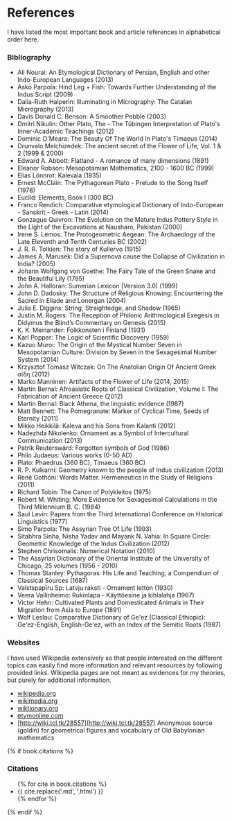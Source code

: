 # References

I have listed the most important book and article references in alphabetical order here.


### Bibliography

* Ali Nourai: An Etymological Dictionary of Persian, English and other Indo-European Languages (2013)
* Asko Parpola: Hind Leg + Fish: Towards Further Understanding of the Indus Script (2009)
* Dalia-Ruth Halperin: Illuminating in Micrography: The Catalan Micrography (2013)
* Davis Donald C. Benson: A Smoother Pebble (2003)
* Dmitri Nikulin: Other Plato, The - The Tübingen Interpretation of Plato's Inner-Academic Teachings (2012)
* Dominic O'Meara: The Beauty Of The World In Plato's Timaeus (2014)
* Drunvalo Melchizedek: The ancient secret of the Flower of Life, Vol. 1 & 2 (1999 & 2000)
* Edward A. Abbott: Flatland - A romance of many dimensions (1891)
* Eleanor Robson: Mesopotamian Mathematics, 2100 - 1600 BC (1999)
* Elias Lönnrot: Kalevala (1835)
* Ernest McClain: The Pythagorean Plato - Prelude to the Song Itself (1978)
* Euclid: Elements, Book I (300 BC)
* Franco Rendich: Comparative etymological Dictionary of Indo-European - Sanskrit - Greek - Latin (2014)
* Gonzague Quivron: The Evolution on the Mature Indus Pottery Style in the Light of the Excavations at Nausharo, Pakistan (2000)
* Irene S. Lemos: The Protogeometric Aegean: The Archaeology of the Late Eleventh and Tenth Centuries BC (2002)
* J. R. R. Tolkien: The story of Kullervo (1915)
* James A. Marusek: Did a Supernova cause the Collapse of Civilization in India? (2005)
* Johann Wolfgang von Goethe: The Fairy Tale of the Green Snake and the Beautiful Lily (1795)
* John A. Halloran: Sumerian Lexicon (Version 3.0) (1999)
* John D. Dadosky: The Structure of Religious Knowing: Encountering the Sacred in Eliade and Lonergan (2004)
* Julia E. Diggins: String, Straightedge, and Shadow (1965)
* Justin M. Rogers: The Reception of Philonic Arithmological Exegesis in Didymus the Blind’s Commentary on Genesis (2015)
* K. K. Meinander: Folkkonsten i Finland (1931)
* Karl Popper: The Logic of Scientific Discovery (1959)
* Kazuo Muroi: The Origin of the Mystical Number Seven in Mesopotamian Culture: Division by Seven in the Sexagesimal Number System (2014)
* Krzysztof Tomasz Witczak: On The Anatolian Origin Of Ancient Greek σίδη (2012)
* Marko Manninen: Artifacts of the Flower of Life (2014, 2015)
* Martin Bernal: Afroasiatic Roots of Classical Civilization, Volume I: The Fabrication of Ancient Greece (2012)
* Martin Bernal: Black Athena, the linguistic evidence (1987)
* Matt Bennett: The Pomegranate: Marker of Cyclical Time, Seeds of Eternity (2011)
* Mikko Heikkilä: Kaleva and his Sons from Kalanti (2012)
* Nadezhda Nikolenko: Ornament as a Symbol of Intercultural Communication (2013)
* Patrik Reuterswärd: Forgotten symbols of God (1986)
* Philo Judaeus: Various works (0-50 AD)
* Plato: Phaedrus (360 BC), Timaeus (360 BC)
* R. P. Kulkarni: Geometry known to the people of Indus civilization (2013)
* René Gothóni: Words Matter. Hermeneutics in the Study of Religions (2011)
* Richard Tobin: The Canon of Polykleitos (1975)
* Robert M. Whiting: More Evidence for Sexagesimal Calculations in the Third Millennium B. C. (1984)
* Saul Levin: Papers from the Third International Conference on Historical Linguistics (1977)
* Simo Parpola: The Assyrian Tree Of Life (1993)
* Sitabhra Sinha, Nisha Yadav and Mayank N. Vahia: In Square Circle: Geometric Knowledge of the Indus Civilization (2012)
* Stephen Chrisomalis: Numerical Notation (2010)
* The Assyrian Dictionary of the Oriental Institute of the University of Chicago, 25 volumes (1956 - 2010)
* Thomas Stanley: Pythagoras: His Life and Teaching, a Compendium of Classical Sources (1687)
* Valstspapīru Sp: Latvju raksti - Ornament letton (1930)
* Veera Vallinheimo: Rukinlapa - Käyttöesine ja kihlalahja (1967)
* Victor Hehn: Cultivated Plants and Domesticated Animals in Their Migration from Asia to Europe (1891)
* Wolf Leslau: Comparative Dictionary of Ge'ez (Classical Ethiopic): Geʻez-English, English-Geʻez, with an Index of the Semitic Roots (1987)


### Websites

 I have used Wikipedia extensively so that people interested on the different topics can easily find more information and relevant resources by following provided links. Wikipedia pages are not meant as evidences for my theories, but purely for additional information.

* [wikipedia.org](http://wikipedia.org)
* [wikimedia.org](http://wikimedia.org)
* [wiktionary.org](http://wiktionary.org)
* [etymonline.com](http://etymonline.com)
* [http://wiki.tcl.tk/28557](http://wiki.tcl.tk/28557) Anonymous source (goldin) for geometrical figures and vocabulary of Old Babylonian mathematics


{% if book.citations %}


### Citations

<ul class="references">
{% for cite in book.citations %}<li>{{ cite.replace('.md', '.html') }}</li>{% endfor %}
</ul>
{% endif %}
